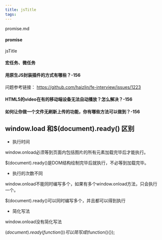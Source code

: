 ```yaml
---
title: jsTitle
tags:
---
```

promise.md
#### promise

jsTitle
#### 宏任务、微任务












#### 用原生JS封装插件的方式有哪些？-156

问题参考链接： https://github.com/haizlin/fe-interview/issues/1223

#### HTML5的video在有的移动端设备无法自动播放？怎么解决？-156

#### 如何让你做一个文件无刷新上传的功能，你有哪些方法可以做到？-156


## window.load 和$(document).ready() 区别

* 执行时间

window.onload必须等到页面内包括图片的所有元素加载完毕后才能执行。 

$(document).ready()是DOM结构绘制完毕后就执行，不必等到加载完毕。

* 执行的次数不同

window.onload不能同时编写多个，如果有多个window.onload方法，只会执行一个。

$(document).ready()可以同时编写多个，并且都可以得到执行 

* 简化写法 

window.onload没有简化写法 

$(document).ready(function(){})可以简写成$(function(){});